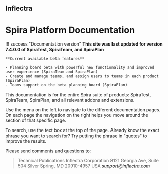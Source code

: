 ## Inflectra
# Spira Platform Documentation

!!! success "Documentation version"
    **This site was last updated for version 7.4.0.0 of SpiraTest, SpiraTeam, and SpiraPlan**

    **Current available beta features**

    - Planning board beta with powerful new functionality and improved user experience (SpiraTeam and SpiraPlan)
    - Create and manage teams, and assign users to teams in each product (SpiraPlan)
    - Teams support on the beta planning board (SpiraPlan)


This documentation is for the entire Spira suite of products: SpiraTest, SpiraTeam, SpiraPlan, and all relevant addons and extensions. 

Use the menu on the left to navigate to the different documentation pages. On each page the navigation on the right helps you move around the section of that specific page.

To search, use the text box at the top of the page. Already know the exact phrase you want to search for? Try putting the phrase in "quotes" to improve the results. 

Please send comments and questions to:

> Technical Publications
> Inflectra Corporation
> 8121 Georgia Ave, Suite 504
> Silver Spring, MD 20910-4957
> USA
> [*support@inflectra.com*](mailto:support@inflectra.com)
